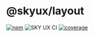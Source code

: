 # @skyux/layout

[![npm](https://img.shields.io/npm/v/@skyux/layout.svg)](https://www.npmjs.com/package/@skyux/layout)
![SKY UX CI](https://github.com/blackbaud/skyux-layout/workflows/SKY%20UX%20CI/badge.svg)
[![coverage](https://codecov.io/gh/blackbaud/skyux-layout/branch/master/graphs/badge.svg?branch=master)](https://codecov.io/gh/blackbaud/skyux-layout/branch/master)

